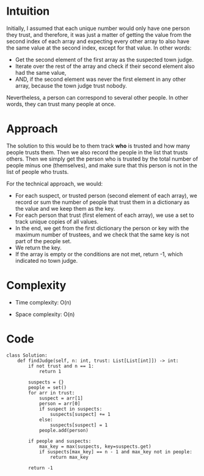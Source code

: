 # Intuition

Initially, I assumed that each unique number would only have one person they trust, and therefore, it was just a matter
of getting the value from the second index of each array and expecting every other array to also have
the same value at the second index, except for that value. In other words:

- Get the second element of the first array as the suspected town judge.
- Iterate over the rest of the array and check if their second element also had the same value,
- AND, if the second element was never the first element in any other array, because the town judge trust nobody.

Nevertheless, a person can correspond to several other people. In other words, they can trust many people at once.

# Approach

The solution to this would be to them track **who** is trusted and how many people trusts them.
Then we also record the people in the list that trusts others.
Then we simply get the person who is trusted by the total number of people minus one (themselves), and make sure that this person is not in the list of people who trusts.

For the technical approach, we would:
- For each suspect, or trusted person (second element of each array), we record or sum the number of people that trust
them in a dictionary as the value and we keep them as the key.
- For each person that trust (first element of each array), we use a set to track unique copies of all values.
- In the end, we get from the first dictionary the person or key with the maximum number of trustees, and we check that the same key is not part of the people set.
- We return the key. 
- If the array is empty or the conditions are not met, return -1, which indicated no town judge. 

# Complexity

- Time complexity: O(n)

- Space complexity: O(n)

# Code

```
class Solution:
    def findJudge(self, n: int, trust: List[List[int]]) -> int:
        if not trust and n == 1:
            return 1

        suspects = {}
        people = set()
        for arr in trust:
            suspect = arr[1]
            person = arr[0]
            if suspect in suspects:
                suspects[suspect] += 1
            else:
                suspects[suspect] = 1
            people.add(person)

        if people and suspects:
            max_key = max(suspects, key=suspects.get)
            if suspects[max_key] == n - 1 and max_key not in people:
                return max_key

        return -1
```